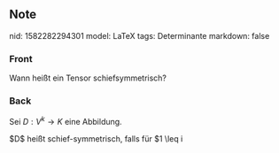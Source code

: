 ## Note
nid: 1582282294301
model: LaTeX
tags: Determinante
markdown: false

### Front
Wann heißt ein Tensor schiefsymmetrisch?

### Back
Sei $D: V^{k} \rightarrow K$ eine Abbildung.<div>
</div><div>$D$ heißt schief-symmetrisch, falls für $1 \leq i<j \leq n$ und $v_{1}, \ldots, v_{k} \in V$ gilt
$$
D\left(v_{1}, \ldots, v_{i}, \ldots, v_{j}, \ldots, v_{k}\right)=-D\left(v_{1}, \ldots, v_{j}, \ldots, v_{i}, \ldots, v_{k}\right).
$$
</div><div>
<div>
</div></div>
